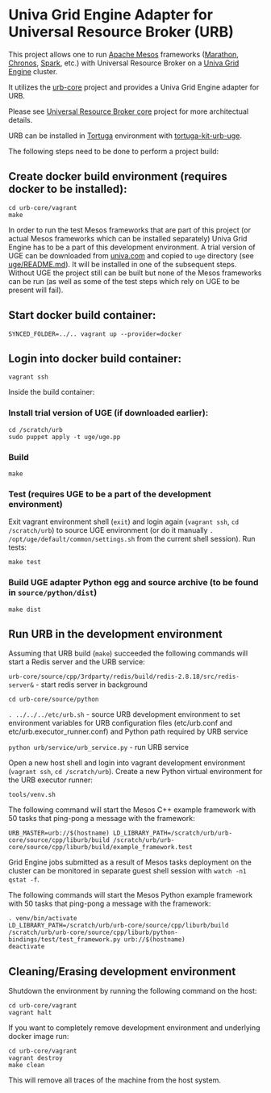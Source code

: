 # Univa Grid Engine Adapter for Universal Resource Broker (URB)

This project allows one to run [Apache Mesos](http://mesos.apache.org) frameworks ([Marathon](https://mesosphere.github.io/marathon), [Chronos](https://mesos.github.io/chronos), [Spark](https://spark.apache.org), etc.) with Universal Resource Broker on a [Univa Grid Engine](http://www.univa.com) cluster.

It utilizes the [urb-core](https://github.com/UnivaCorporation/urb-core) project and provides a Univa Grid Engine adapter for URB.

Please see [Universal Resource Broker core](https://github.com/UnivaCorporation/urb-core) project for more architectual details.

URB can be installed in [Tortuga](https://github.com/UnivaCorporation/tortuga) environment with [tortuga-kit-urb-uge](https://github.com/UnivaCorporation/tortuga-kit-urb-uge).


The following steps need to be done to perform a project build:

## Create docker build environment (requires docker to be installed):

```
cd urb-core/vagrant
make
```

In order to run the test Mesos frameworks that are part of this project (or actual Mesos frameworks which can be installed separately) Univa Grid Engine has to be a part of this development environment. A trial version of UGE can be downloaded from [univa.com](univa.com) and copied to `uge` directory (see [uge/README.md](uge/README.md)). It will be installed in one of the subsequent steps. Without UGE the project still can be built but none of the Mesos frameworks can be run (as well as some of the test steps which rely on UGE to be present will fail).

## Start docker build container:

```
SYNCED_FOLDER=../.. vagrant up --provider=docker
```

## Login into docker build container:

```
vagrant ssh
```

Inside the build container:

### Install trial version of UGE (if downloaded earlier):

```
cd /scratch/urb
sudo puppet apply -t uge/uge.pp
```

### Build

```
make
```

### Test (requires UGE to be a part of the development environment)

Exit vagrant environment shell (`exit`) and login again (`vagrant ssh`, `cd /scratch/urb`) to source UGE environment (or do it manually `. /opt/uge/default/common/settings.sh` from the current shell session). Run tests:

```
make test
```

### Build UGE adapter Python egg and source archive (to be found in `source/python/dist`)

```
make dist
```

## Run URB in the development environment

Assuming that URB build (`make`) succeeded the following commands will start a Redis server and the URB service:

`urb-core/source/cpp/3rdparty/redis/build/redis-2.8.18/src/redis-server&` - start redis server in background

`cd urb-core/source/python`

`. ../../../etc/urb.sh` - source URB development environment to set environment variables for URB configuration files (etc/urb.conf and etc/urb.executor_runner.conf) and Python path required by URB service

`python urb/service/urb_service.py` - run URB service

Open a new host shell and login into vagrant development environment (`vagrant ssh`, `cd /scratch/urb`). Create a new Python virtual environment for the URB executor runner:

`tools/venv.sh`

The following command will start the Mesos C++ example framework with 50 tasks that ping-pong a message with the framework:

`URB_MASTER=urb://$(hostname) LD_LIBRARY_PATH=/scratch/urb/urb-core/source/cpp/liburb/build /scratch/urb/urb-core/source/cpp/liburb/build/example_framework.test`

Grid Engine jobs submitted as a result of Mesos tasks deployment on the cluster can be monitored in separate guest shell session with `watch -n1 qstat -f`.

The following commands will start the Mesos Python example framework with 50 tasks that ping-pong a message with the framework:

```
. venv/bin/activate
LD_LIBRARY_PATH=/scratch/urb/urb-core/source/cpp/liburb/build /scratch/urb/urb-core/source/cpp/liburb/python-bindings/test/test_framework.py urb://$(hostname)
deactivate
```

## Cleaning/Erasing development environment

Shutdown the environment by running the following command on the host:

```
cd urb-core/vagrant
vagrant halt
```

If you want to completely remove development environment and underlying docker image run:

```
cd urb-core/vagrant
vagrant destroy
make clean
```

This will remove all traces of the machine from the host system.
